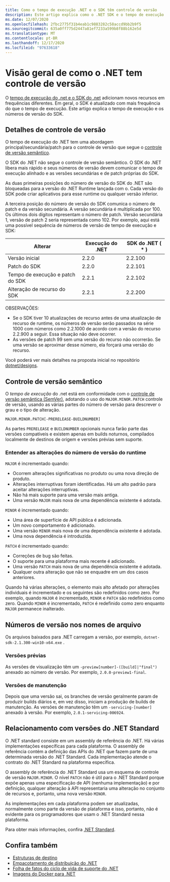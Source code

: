 ```yaml
---
title: Como o tempo de execução .NET e o SDK têm controle de versão
description: Este artigo explica como o .NET SDK e o tempo de execução têm controle de versão (semelhante ao controle de versões semânticos).
ms.date: 12/07/2020
ms.openlocfilehash: 2fbc2775f31b4eab1c9883282c58accd9bb2b9f5
ms.sourcegitcommit: 635a0ff775d2447a81ef7233a599b8f88b162e5d
ms.translationtype: MT
ms.contentlocale: pt-BR
ms.lasthandoff: 12/17/2020
ms.locfileid: "97633618"
---
```

# <a name="overview-of-how-net-is-versioned"></a>Visão geral de como o .NET tem controle de versão

O [tempo de execução do .net e o SDK do .net](../introduction.md#sdk-and-runtimes) adicionam novos recursos em frequências diferentes. Em geral, o SDK é atualizado com mais frequência do que o tempo de execução. Este artigo explica o tempo de execução e os números de versão do SDK.

## <a name="versioning-details"></a>Detalhes de controle de versão

O tempo de execução do .NET tem uma abordagem principal/secundária/patch para o controle de versão que segue o [controle de versão semântico](#semantic-versioning).

O SDK do .NET não segue o controle de versão semântico. O SDK do .NET libera mais rápido e seus números de versão devem comunicar o tempo de execução alinhado e as versões secundárias e de patch próprias do SDK.

As duas primeiras posições do número de versão do SDK do .NET são bloqueadas para a versão do .NET Runtime lançada com o. Cada versão do SDK pode criar aplicativos para esse runtime ou qualquer versão inferior.

A terceira posição do número de versão do SDK comunica o número de patch e da versão secundária. A versão secundária é multiplicada por 100. Os últimos dois dígitos representam o número de patch. Versão secundária 1, versão de patch 2 seria representada como 102. Por exemplo, aqui está uma possível sequência de números de versão de tempo de execução e SDK:

| Alterar                | Execução do .NET      | SDK do .NET ( \* )     |
|-----------------------|-------------------|-------------------|
| Versão inicial       | 2.2.0             | 2.2.100           |
| Patch do SDK             | 2.2.0             | 2.2.101           |
| Tempo de execução e patch do SDK | 2.2.1             | 2.2.102           |
| Alteração de recurso do SDK    | 2.2.1             | 2.2.200           |

OBSERVAÇÕES:

- Se o SDK tiver 10 atualizações de recurso antes de uma atualização de recurso de runtime, os números de versão serão passados na série 1000 com números como 2.2.1000 de acordo com a versão do recurso 2.2.900 a seguir. Essa situação não deve ocorrer.
- As versões de patch 99 sem uma versão do recurso não ocorrerão. Se uma versão se aproximar desse número, ela forçará uma versão do recurso.

Você poderá ver mais detalhes na proposta inicial no repositório [dotnet/designs](https://github.com/dotnet/designs/pull/29).

## <a name="semantic-versioning"></a>Controle de versão semântico

O *tempo de execução* do .net está em conformidade com o [controle de versão semântica (SemVer)](https://semver.org/), adotando o uso do `MAJOR.MINOR.PATCH` controle de versão, usando as várias partes do número de versão para descrever o grau e o tipo de alteração.

```
MAJOR.MINOR.PATCH[-PRERELEASE-BUILDNUMBER]
```

As partes `PRERELEASE` e `BUILDNUMBER` opcionais nunca farão parte das versões compatíveis e existem apenas em builds noturnos, compilados localmente de destinos de origem e versões prévias sem suporte.

### <a name="understand-runtime-version-number-changes"></a>Entender as alterações do número de versão do runtime

`MAJOR` é incrementado quando:

- Ocorrem alterações significativas no produto ou uma nova direção de produto.
- Alterações interruptivas foram identificadas. Há um alto padrão para aceitar alterações interruptivas.
- Não há mais suporte para uma versão mais antiga.
- Uma versão `MAJOR` mais nova de uma dependência existente é adotada.

`MINOR` é incrementado quando:

- Uma área de superfície de API pública é adicionada.
- Um novo comportamento é adicionado.
- Uma versão `MINOR` mais nova de uma dependência existente é adotada.
- Uma nova dependência é introduzida.

`PATCH` é incrementado quando:

- Correções de bug são feitas.
- O suporte para uma plataforma mais recente é adicionado.
- Uma versão `PATCH` mais nova de uma dependência existente é adotada.
- Qualquer outra alteração que não se enquadre em um dos casos anteriores.

Quando há várias alterações, o elemento mais alto afetado por alterações individuais é incrementado e os seguintes são redefinidos como zero. Por exemplo, quando `MAJOR` é incrementado, `MINOR` e `PATCH` são redefinidos como zero. Quando `MINOR` é incrementado, `PATCH` é redefinido como zero enquanto `MAJOR` permanece inalterado.

## <a name="version-numbers-in-file-names"></a>Números de versão nos nomes de arquivo

Os arquivos baixados para .NET carregam a versão, por exemplo, `dotnet-sdk-2.1.300-win10-x64.exe` .

### <a name="preview-versions"></a>Versões prévias

As versões de visualização têm um `-preview[number]-([build]|"final")` anexado ao número de versão. Por exemplo, `2.0.0-preview1-final`.

### <a name="servicing-versions"></a>Versões de manutenção

Depois que uma versão sai, os branches de versão geralmente param de produzir builds diários e, em vez disso, iniciam a produção de builds de manutenção. As versões de manutenção têm um `-servicing-[number]` anexado à versão. Por exemplo, `2.0.1-servicing-006924`.

## <a name="relationship-to-net-standard-versions"></a>Relacionamento com versões do .NET Standard

O .NET standard consiste em um assembly de referência do .NET. Há várias implementações específicas para cada plataforma. O assembly de referência contém a definição das APIs do .NET que fazem parte de uma determinada versão do .NET Standard. Cada implementação atende o contrato do .NET Standard na plataforma específica.

O assembly de referência do .NET Standard usa um esquema de controle de versão `MAJOR.MINOR`. O nível `PATCH` não é útil para o .NET Standard porque expõe apenas uma especificação de API (nenhuma implementação) e por definição, qualquer alteração à API representaria uma alteração no conjunto de recursos e, portanto, uma nova versão `MINOR`.

As implementações em cada plataforma podem ser atualizadas, normalmente como parte da versão de plataforma e isso, portanto, não é evidente para os programadores que usam o .NET Standard nessa plataforma.

Para obter mais informações, confira [.NET Standard](../../standard/net-standard.md).

## <a name="see-also"></a>Confira também

- [Estruturas de destino](../../standard/frameworks.md)
- [Empacotamento de distribuição do .NET](../distribution-packaging.md)
- [Folha de fatos do ciclo de vida de suporte do .NET](https://dotnet.microsoft.com/platform/support/policy)
- [Imagens do Docker para .NET](https://hub.docker.com/_/microsoft-dotnet/)

